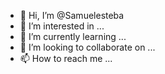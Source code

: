 - 👋 Hi, I’m @Samuelesteba
- 👀 I’m interested in ...
- 🌱 I’m currently learning ...
- 💞️ I’m looking to collaborate on ...
- 📫 How to reach me ...

<!---
Samuelesteba/Samuelesteba is a ✨ special ✨ repository because its `README.md` (this file) appears on your GitHub profile.
You can click the Preview link to take a look at your changes.
--->
